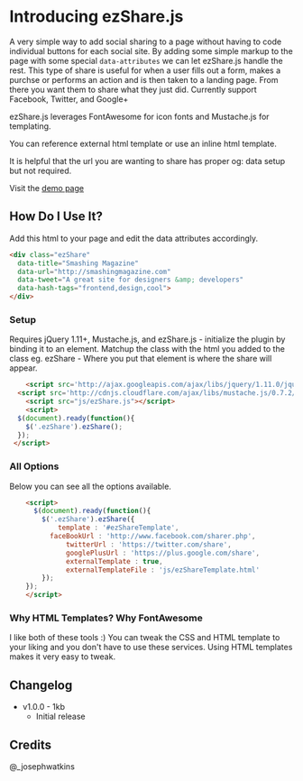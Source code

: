 # Introducing ezShare.js
A very simple way to add social sharing to a page without having to code individual buttons for each social site. By adding some simple markup to the page with some special `data-attributes` we can let ezShare.js handle the rest. This type of share is useful for when a user fills out a form, makes a purchse or performs an action and is then taken to a landing page. From there you want them to share what they just did. Currently support Facebook, Twitter, and Google+

ezShare.js leverages FontAwesome for icon fonts and Mustache.js for templating.

You can reference external html template or use an inline html template.

It is helpful that the url you are wanting to share has proper og: data setup but not required.

Visit the [demo page](http://codepen.io/joe-watkins/debug/dJIjF)

## How Do I Use It?
Add this html to your page and edit the data attributes accordingly. 

```html
<div class="ezShare"
  data-title="Smashing Magazine"
  data-url="http://smashingmagazine.com"
  data-tweet="A great site for designers &amp; developers"
  data-hash-tags="frontend,design,cool">
</div>
```

### Setup
Requires jQuery 1.11+, Mustache.js, and ezShare.js - initialize the plugin by binding it to an element. Matchup the class with the html you added to the class eg. ezShare - Where you put that element is where the share will appear.

```html
 	<script src='http://ajax.googleapis.com/ajax/libs/jquery/1.11.0/jquery.min.js'></script>
  <script src='http://cdnjs.cloudflare.com/ajax/libs/mustache.js/0.7.2/mustache.min.js'></script>
	<script src="js/ezShare.js"></script>
 	<script>
  $(document).ready(function(){
    $('.ezShare').ezShare();
  });
 </script>
```

### All Options
Below you can see all the options available. 

```html
	<script>
	  $(document).ready(function(){
    	$('.ezShare').ezShare({
    		template : '#ezShareTemplate',
	      faceBookUrl : 'http://www.facebook.com/sharer.php',
			  twitterUrl : 'https://twitter.com/share',
			  googlePlusUrl : 'https://plus.google.com/share',
			  externalTemplate : true,
			  externalTemplateFile : 'js/ezShareTemplate.html'
    	});
  	});
	</script>
```


### Why HTML Templates? Why FontAwesome
I like both of these tools :) You can tweak the CSS and HTML template to your liking and you don't have to use these services. Using HTML templates makes it very easy to tweak.


## Changelog
* v1.0.0 - 1kb
	* Initial release

## Credits
@_josephwatkins